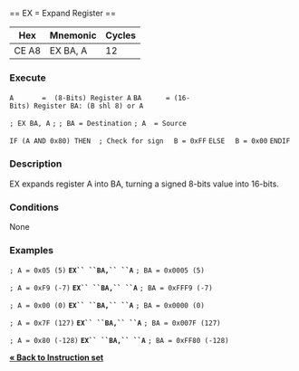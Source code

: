 \== EX = Expand Register ==

| Hex   | Mnemonic | Cycles |
| ----- | -------- | ------ |
| CE A8 | EX BA, A | 12     |

### Execute

`A       =  (8-Bits) Register A`
`BA      = (16-Bits) Register BA: (B shl 8) or A`

`; EX BA, A`
`;`
`; BA = Destination`
`; A  = Source`

`IF (A AND 0x80) THEN  ; Check for sign`
`  B = 0xFF`
`ELSE`
`  B = 0x00`
`ENDIF`

### Description

EX expands register A into BA, turning a signed 8-bits value into
16-bits.

### Conditions

None

### Examples

`; A = 0x05 (5)`
**`EX`` ``BA,`` ``A`**
`; BA = 0x0005 (5)`

`; A = 0xF9 (-7)`
**`EX`` ``BA,`` ``A`**
`; BA = 0xFFF9 (-7)`

`; A = 0x00 (0)`
**`EX`` ``BA,`` ``A`**
`; BA = 0x0000 (0)`

`; A = 0x7F (127)`
**`EX`` ``BA,`` ``A`**
`; BA = 0x007F (127)`

`; A = 0x80 (-128)`
**`EX`` ``BA,`` ``A`**
`; BA = 0xFF80 (-128)`

[**« Back to Instruction set**](PM_InstructionList.md "wikilink")